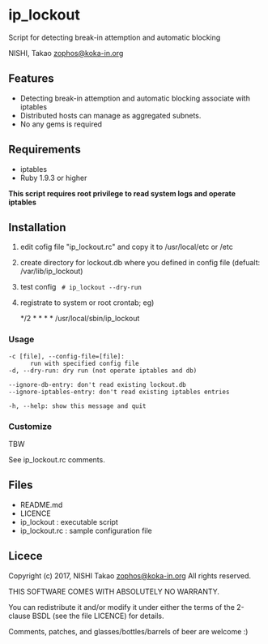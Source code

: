 # ip_lockout
Script for detecting break-in attemption and automatic blocking

NISHI, Takao <zophos@koka-in.org>

## Features

 * Detecting break-in attemption and automatic blocking associate with iptables 
 * Distributed hosts can manage as aggregated subnets.
 * No any gems is required

## Requirements

 * iptables
 * Ruby 1.9.3 or higher

**This script requires root privilege to read system logs and operate iptables**

## Installation

 1. edit cofig file "ip_lockout.rc" and copy it to /usr/local/etc or /etc
 2. create directory for lockout.db where you defined in config file (defualt: /var/lib/ip_lockout)
 3. test config ` # ip_lockout --dry-run`
 4. registrate to system or root crontab; eg)

    */2 * * * * /usr/local/sbin/ip_lockout


### Usage

    -c [file], --config-file=[file]:
          run with specified config file
    -d, --dry-run: dry run (not operate iptables and db)
    
    --ignore-db-entry: don't read existing lockout.db
    --ignore-iptables-entry: don't read existing iptables entries
    
    -h, --help: show this message and quit

### Customize

TBW

See ip_lockout.rc comments.

## Files

  * README.md
  * LICENCE
  * ip_lockout : executable script
  * ip_lockout.rc : sample configuration file

## Licece
Copyright (c) 2017, NISHI Takao <zophos@koka-in.org>
All rights reserved.

THIS SOFTWARE COMES WITH ABSOLUTELY NO WARRANTY.

You can redistribute it and/or modify it under either the terms of the
2-clause BSDL (see the file LICENCE) for details.

Comments, patches, and glasses/bottles/barrels of beer are welcome :)
